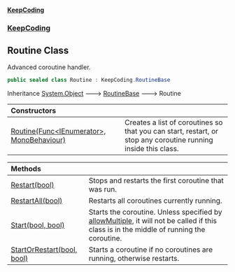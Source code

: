 #### [KeepCoding](index.md 'index')
### [KeepCoding](KeepCoding.md 'KeepCoding')
## Routine Class
Advanced coroutine handler.  
```csharp
public sealed class Routine : KeepCoding.RoutineBase
```

Inheritance [System.Object](https://docs.microsoft.com/en-us/dotnet/api/System.Object 'System.Object') &#129106; [RoutineBase](KeepCoding_RoutineBase.md 'KeepCoding.RoutineBase') &#129106; Routine  

| Constructors | |
| :--- | :--- |
| [Routine(Func&lt;IEnumerator&gt;, MonoBehaviour)](KeepCoding_Routine_Routine(System_Func_System_Collections_IEnumerator__UnityEngine_MonoBehaviour).md 'KeepCoding.Routine.Routine(System.Func&lt;System.Collections.IEnumerator&gt;, UnityEngine.MonoBehaviour)') | Creates a list of coroutines so that you can start, restart, or stop any coroutine running inside this class.<br/> |

| Methods | |
| :--- | :--- |
| [Restart(bool)](KeepCoding_Routine_Restart(bool).md 'KeepCoding.Routine.Restart(bool)') | Stops and restarts the first coroutine that was run.<br/> |
| [RestartAll(bool)](KeepCoding_Routine_RestartAll(bool).md 'KeepCoding.Routine.RestartAll(bool)') | Restarts all coroutines currently running.<br/> |
| [Start(bool, bool)](KeepCoding_Routine_Start(bool_bool).md 'KeepCoding.Routine.Start(bool, bool)') | Starts the coroutine. Unless specified by [allowMultiple](KeepCoding_Routine_Start(bool_bool).md#KeepCoding_Routine_Start(bool_bool)_allowMultiple 'KeepCoding.Routine.Start(bool, bool).allowMultiple'), it will not be called if this class is in the middle of running the coroutine.<br/> |
| [StartOrRestart(bool, bool)](KeepCoding_Routine_StartOrRestart(bool_bool).md 'KeepCoding.Routine.StartOrRestart(bool, bool)') | Starts a coroutine if no coroutines are running, otherwise restarts.<br/> |

